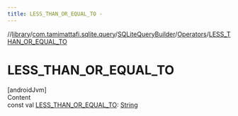 ```yaml
---
title: LESS_THAN_OR_EQUAL_TO -
---
```

//[library](../../../index.md)/[com.tamimattafi.sqlite.query](../../index.md)/[SQLiteQueryBuilder](../index.md)/[Operators](index.md)/[LESS_THAN_OR_EQUAL_TO](-l-e-s-s_-t-h-a-n_-o-r_-e-q-u-a-l_-t-o.md)



# LESS_THAN_OR_EQUAL_TO  
[androidJvm]  
Content  
const val [LESS_THAN_OR_EQUAL_TO](-l-e-s-s_-t-h-a-n_-o-r_-e-q-u-a-l_-t-o.md): [String](https://kotlinlang.org/api/latest/jvm/stdlib/kotlin/-string/index.html)  



